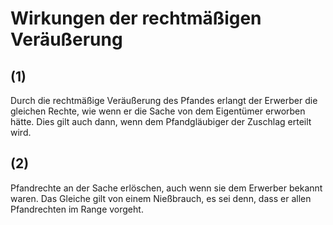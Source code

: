 # Wirkungen der rechtmäßigen Veräußerung



## (1)

 Durch die rechtmäßige Veräußerung des Pfandes erlangt der Erwerber die gleichen Rechte, wie wenn er die Sache von dem Eigentümer erworben hätte. Dies gilt auch dann, wenn dem Pfandgläubiger der Zuschlag erteilt wird.

## (2)

 Pfandrechte an der Sache erlöschen, auch wenn sie dem Erwerber bekannt waren. Das Gleiche gilt von einem Nießbrauch, es sei denn, dass er allen Pfandrechten im Range vorgeht. 

